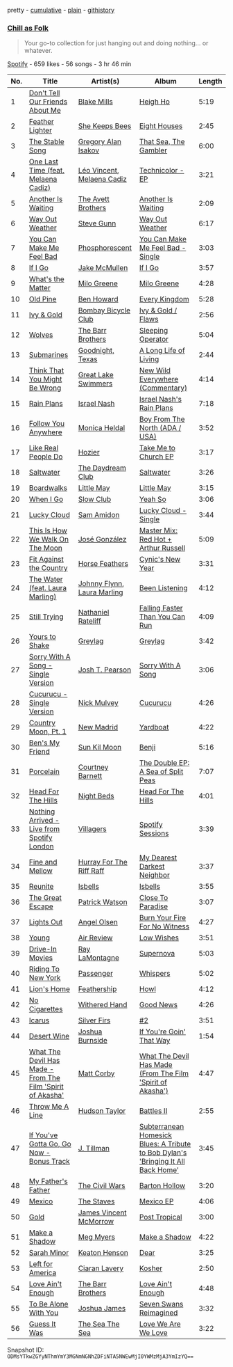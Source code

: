 pretty - [cumulative](/playlists/cumulative/43rSnXFDoctqiZxvEqH14P.md) - [plain](/playlists/plain/43rSnXFDoctqiZxvEqH14P) - [githistory](https://github.githistory.xyz/mackorone/spotify-playlist-archive/blob/main/playlists/plain/43rSnXFDoctqiZxvEqH14P)

### [Chill as Folk](https://open.spotify.com/playlist/43rSnXFDoctqiZxvEqH14P)

> Your go\-to collection for just hanging out and doing nothing..\. or whatever.

[Spotify](https://open.spotify.com/user/spotify) - 659 likes - 56 songs - 3 hr 46 min

| No. | Title | Artist(s) | Album | Length |
|---|---|---|---|---|
| 1 | [Don't Tell Our Friends About Me](https://open.spotify.com/track/4ktZEbOKEnx5svwITaKwqK) | [Blake Mills](https://open.spotify.com/artist/4LhV33vJvXmFGSM3m5RzUR) | [Heigh Ho](https://open.spotify.com/album/05oav7mCaoTnTpuIFSv7T6) | 5:19 |
| 2 | [Feather Lighter](https://open.spotify.com/track/0LTcZEDrtmOr9NwWUryM9F) | [She Keeps Bees](https://open.spotify.com/artist/1dhUEswrKf1aUf6375EPSx) | [Eight Houses](https://open.spotify.com/album/78ky7c5vCc7QIwARargaJq) | 2:45 |
| 3 | [The Stable Song](https://open.spotify.com/track/3G9ETaH55bMQx8hwNhAgbU) | [Gregory Alan Isakov](https://open.spotify.com/artist/5sXaGoRLSpd7VeyZrLkKwt) | [That Sea, The Gambler](https://open.spotify.com/album/7ecZGh7SICLEkqqkBNXfvE) | 6:00 |
| 4 | [One Last Time \(feat\. Melaena Cadiz\)](https://open.spotify.com/track/7MEMfaSEImSB9HgZCTptJ5) | [Léo Vincent](https://open.spotify.com/artist/7KCGnh6TrfWJpX3QzOlol8), [Melaena Cadiz](https://open.spotify.com/artist/0tzBmhKQNhlwi9oMWEzzql) | [Technicolor \- EP](https://open.spotify.com/album/34TL0jEfrRMnwmkSsH0xcy) | 3:21 |
| 5 | [Another Is Waiting](https://open.spotify.com/track/0xqxbqXuWFZGgD34zIuzKO) | [The Avett Brothers](https://open.spotify.com/artist/196lKsA13K3keVXMDFK66q) | [Another Is Waiting](https://open.spotify.com/album/3UhWenSXt9bd3xxQlLl9dN) | 2:09 |
| 6 | [Way Out Weather](https://open.spotify.com/track/0MmrCvB4W72wEmBoBAebdN) | [Steve Gunn](https://open.spotify.com/artist/7uLXW75DlTRahz2WKJZGeO) | [Way Out Weather](https://open.spotify.com/album/373oJPfagG8Qepbxx5hywF) | 6:17 |
| 7 | [You Can Make Me Feel Bad](https://open.spotify.com/track/3fGz5pzMwkTzfE59w3ByEW) | [Phosphorescent](https://open.spotify.com/artist/57kIMCLPgkzQlXjblX7XXP) | [You Can Make Me Feel Bad \- Single](https://open.spotify.com/album/4cwfoTueYoAgC9ikfGBCq5) | 3:03 |
| 8 | [If I Go](https://open.spotify.com/track/6UfKha2TAX95dHfOx6muVV) | [Jake McMullen](https://open.spotify.com/artist/0kBHkziT1rQpUBWW08p2dN) | [If I Go](https://open.spotify.com/album/5M3HD7IDfnTJizPnshtJ0H) | 3:57 |
| 9 | [What's the Matter](https://open.spotify.com/track/3yaFjAn6FwqgbuPMpV7Tix) | [Milo Greene](https://open.spotify.com/artist/5euJsEvfrlfhYDorMR40OF) | [Milo Greene](https://open.spotify.com/album/15wQEsBsbl14I4m1yEuR8w) | 4:28 |
| 10 | [Old Pine](https://open.spotify.com/track/4PXb4gyyo85e3IYXa0eWkk) | [Ben Howard](https://open.spotify.com/artist/5schNIzWdI9gJ1QRK8SBnc) | [Every Kingdom](https://open.spotify.com/album/1HWi1cL1VGLCiIYGfvHJmG) | 5:28 |
| 11 | [Ivy & Gold](https://open.spotify.com/track/0ULgyTPopGxfp50DJ4hsTy) | [Bombay Bicycle Club](https://open.spotify.com/artist/3pTE9iaJTkWns3mxpNQlJV) | [Ivy & Gold / Flaws](https://open.spotify.com/album/5lIFY193bqhBwzmZPYQG6N) | 2:56 |
| 12 | [Wolves](https://open.spotify.com/track/6pwZZQHeID4FmGCwmI3gYu) | [The Barr Brothers](https://open.spotify.com/artist/4OyRutd80DZC22C4pl63l7) | [Sleeping Operator](https://open.spotify.com/album/3heNYqE1CUM8WlJGm6UPEj) | 5:04 |
| 13 | [Submarines](https://open.spotify.com/track/3rAmRMmztGxIY2rIs4oBKF) | [Goodnight, Texas](https://open.spotify.com/artist/5ammRFhN6wQXM30xlhndC5) | [A Long Life of Living](https://open.spotify.com/album/0W6IZrPamQ7KXLXxvR9usJ) | 2:44 |
| 14 | [Think That You Might Be Wrong](https://open.spotify.com/track/3zohwge6UksxW1zbbw7BQQ) | [Great Lake Swimmers](https://open.spotify.com/artist/2HcZuUtnktqMHm4H1R9gAR) | [New Wild Everywhere \(Commentary\)](https://open.spotify.com/album/0tT8zJriwVQXccHxQLiqGB) | 4:14 |
| 15 | [Rain Plans](https://open.spotify.com/track/1UTJHcxqphjjlOjsGbC6uN) | [Israel Nash](https://open.spotify.com/artist/5skM4jc4QoEpHiWWl6OoW7) | [Israel Nash's Rain Plans](https://open.spotify.com/album/1FkQJr5lTuP3IsgBZbAZ3z) | 7:18 |
| 16 | [Follow You Anywhere](https://open.spotify.com/track/5aSOq5UQi3zpQ4VwqpQa4n) | [Monica Heldal](https://open.spotify.com/artist/0OzR8yVFsezkr01beN2ec0) | [Boy From The North \(ADA / USA\)](https://open.spotify.com/album/0eERK7tiVyl5Q2gSurm3gH) | 3:52 |
| 17 | [Like Real People Do](https://open.spotify.com/track/4pCvaD8i0KBlJnwuvvx4pM) | [Hozier](https://open.spotify.com/artist/2FXC3k01G6Gw61bmprjgqS) | [Take Me to Church EP](https://open.spotify.com/album/4vPuWtVR7VLGRcdKWVwHBY) | 3:17 |
| 18 | [Saltwater](https://open.spotify.com/track/6Jd28erLO94j6yxbJU6EeT) | [The Daydream Club](https://open.spotify.com/artist/3U6eCXHFS6wQVuFuqeW09m) | [Saltwater](https://open.spotify.com/album/1stkTnHRFKByzLom6viAX4) | 3:26 |
| 19 | [Boardwalks](https://open.spotify.com/track/3jDF66ZATb0FcHNnOqeyDK) | [Little May](https://open.spotify.com/artist/0TjAAwE04BeoSeOpJIakYH) | [Little May](https://open.spotify.com/album/00UxqHa2736DcXKCZGF4i9) | 3:15 |
| 20 | [When I Go](https://open.spotify.com/track/30IcgCt5Zf0o8nwvpUHQPy) | [Slow Club](https://open.spotify.com/artist/75Kh0eqgzo9f43Dan1JzSV) | [Yeah So](https://open.spotify.com/album/0RLztdKiw6ol3KCT8fhNOc) | 3:06 |
| 21 | [Lucky Cloud](https://open.spotify.com/track/6udmR0EdjBR2gQ4RIzEqs3) | [Sam Amidon](https://open.spotify.com/artist/6TTJ0xLPPNDyv4bXyukzU4) | [Lucky Cloud \- Single](https://open.spotify.com/album/6TUaNtX1a5NXUTx8Kai1Qk) | 3:44 |
| 22 | [This Is How We Walk On The Moon](https://open.spotify.com/track/2ECHw3T5AkBXCrVzm346Sf) | [José González](https://open.spotify.com/artist/6xrCU6zdcSTsG2hLrojpmI) | [Master Mix: Red Hot + Arthur Russell](https://open.spotify.com/album/4YnruQJtGMPgMBLFWMQCNA) | 5:09 |
| 23 | [Fit Against the Country](https://open.spotify.com/track/60i7EJiLEZtxp48pAhoJ2G) | [Horse Feathers](https://open.spotify.com/artist/0lO2c86rQmrRJArBxgw0v8) | [Cynic's New Year](https://open.spotify.com/album/32HXUSvlymSKkbIVOAO2nM) | 3:31 |
| 24 | [The Water \(feat\. Laura Marling\)](https://open.spotify.com/track/3IrAdZnAT5c0vwTODhMT4l) | [Johnny Flynn](https://open.spotify.com/artist/1UQRtt7eHW6Bt4INNTUtb3), [Laura Marling](https://open.spotify.com/artist/7B2edU3Q7btJoNsoHCNohM) | [Been Listening](https://open.spotify.com/album/3BIa3IkkeeVjGbkfSSUE9m) | 4:12 |
| 25 | [Still Trying](https://open.spotify.com/track/3SCDpe3QWlLSg5oJjqN25Q) | [Nathaniel Rateliff](https://open.spotify.com/artist/4qKpLkR911SUlnd4HAtF79) | [Falling Faster Than You Can Run](https://open.spotify.com/album/54CwOv6vaOzsNOhy3uFPZa) | 4:09 |
| 26 | [Yours to Shake](https://open.spotify.com/track/0xaUz4XHsNAZ7v6uMQH8Jb) | [Greylag](https://open.spotify.com/artist/5CWn0694sgJ7ur8lCM9XmO) | [Greylag](https://open.spotify.com/album/1fJ5A6fN89e4jadlQfvHpq) | 3:42 |
| 27 | [Sorry With A Song \- Single Version](https://open.spotify.com/track/5CkawHrHRyC1TMbM6RqB0f) | [Josh T\. Pearson](https://open.spotify.com/artist/0GgNchtU9Fst3uEshZ7mV9) | [Sorry With A Song](https://open.spotify.com/album/2qjROeo2bjy8fJtFSjDrrM) | 3:06 |
| 28 | [Cucurucu \- Single Version](https://open.spotify.com/track/7IM9VrOBABAqmCGA8dh0Ub) | [Nick Mulvey](https://open.spotify.com/artist/3x8FbPjh2Qz55XMdE2Yalj) | [Cucurucu](https://open.spotify.com/album/73P0vfiWjvBY0fH9ftlMpt) | 4:26 |
| 29 | [Country Moon, Pt\. 1](https://open.spotify.com/track/6TB9KEgHO5sXKGYUs3joF3) | [New Madrid](https://open.spotify.com/artist/0jaTIcOjgmYpF1sfudFAsW) | [Yardboat](https://open.spotify.com/album/1Wifs0LIT7qOFC45Q7RJ2O) | 4:22 |
| 30 | [Ben's My Friend](https://open.spotify.com/track/6WJAZ2TUnaKUv9aKkOGokD) | [Sun Kil Moon](https://open.spotify.com/artist/4G0XDEk7RbA4BBCTs917U9) | [Benji](https://open.spotify.com/album/4pC2URLdvle8V6Um4qxh46) | 5:16 |
| 31 | [Porcelain](https://open.spotify.com/track/5YelQnkvmzcB3QXhQxBAi2) | [Courtney Barnett](https://open.spotify.com/artist/4OOlG5eBXSkSAAEeKjJb5Y) | [The Double EP: A Sea of Split Peas](https://open.spotify.com/album/0CsrTD07Z7pieZAImak5TY) | 7:07 |
| 32 | [Head For The Hills](https://open.spotify.com/track/3sNSMzopoEApXHYdgl5FAm) | [Night Beds](https://open.spotify.com/artist/533wKOfkJylNSi6ntO1wXd) | [Head For The Hills](https://open.spotify.com/album/6My53bm1HekzzKlMuCCO7P) | 4:01 |
| 33 | [Nothing Arrived \- Live from Spotify London](https://open.spotify.com/track/4JKHACLkotsxdKNF9vJYOS) | [Villagers](https://open.spotify.com/artist/2m1l9MLSslzup4vvokKgvQ) | [Spotify Sessions](https://open.spotify.com/album/378rFsWTa7DZ8nZVHSaA18) | 3:39 |
| 34 | [Fine and Mellow](https://open.spotify.com/track/0aJhLmZV80gfqL8x9yDIpn) | [Hurray For The Riff Raff](https://open.spotify.com/artist/2xLEV2jDreAOcpJXFNoXyt) | [My Dearest Darkest Neighbor](https://open.spotify.com/album/6TqZFQjNfsOFRJoic0KrI9) | 3:37 |
| 35 | [Reunite](https://open.spotify.com/track/3FZp9Dzst1a9cnVJuxxtvH) | [Isbells](https://open.spotify.com/artist/14dULnNGmLKnS59BzNrHi4) | [Isbells](https://open.spotify.com/album/7r5q7TFJ9TnRoVUOhYfZRI) | 3:55 |
| 36 | [The Great Escape](https://open.spotify.com/track/0NemNX2znA1VVuUFBUpTra) | [Patrick Watson](https://open.spotify.com/artist/7bPs6jf983f0bjRAt1yxDM) | [Close To Paradise](https://open.spotify.com/album/4qnlwasiAmhwy58lCX7GaO) | 3:07 |
| 37 | [Lights Out](https://open.spotify.com/track/3BH8wVYFjXvtzX1WovGsKA) | [Angel Olsen](https://open.spotify.com/artist/6mKqFxGMS5TGDZI3XkT5Rt) | [Burn Your Fire For No Witness](https://open.spotify.com/album/0xvDtkNKJiLclVbjLvovFU) | 4:27 |
| 38 | [Young](https://open.spotify.com/track/3SUnB496wZdR3cpSoI9KK0) | [Air Review](https://open.spotify.com/artist/3BpiD33EPJLTi4RgMe5gE4) | [Low Wishes](https://open.spotify.com/album/0ftDKw76aHgVzAL7DXtccq) | 3:51 |
| 39 | [Drive\-In Movies](https://open.spotify.com/track/7EDbWDfK1rji9tpRDyIWmA) | [Ray LaMontagne](https://open.spotify.com/artist/6DoH7ywD5BcQvjloe9OcIj) | [Supernova](https://open.spotify.com/album/0HtJKUCwLbioPhMPAlKONW) | 5:03 |
| 40 | [Riding To New York](https://open.spotify.com/track/28PGJmnt28fVnqbQXQ2cUU) | [Passenger](https://open.spotify.com/artist/0gadJ2b9A4SKsB1RFkBb66) | [Whispers](https://open.spotify.com/album/4p95wFJsRlSzvNmbDsCABM) | 5:02 |
| 41 | [Lion's Home](https://open.spotify.com/track/7hZGXLeI80nRjPS6WeAjnv) | [Feathership](https://open.spotify.com/artist/7jyB6xDRAHOnJseX86s7lm) | [Howl](https://open.spotify.com/album/7hleuyG5aLUxxVfcfNdIEv) | 4:12 |
| 42 | [No Cigarettes](https://open.spotify.com/track/4XCPgWNgeIQdA1swy6fLwC) | [Withered Hand](https://open.spotify.com/artist/5s27vvC5dAwOxD3ifVORQw) | [Good News](https://open.spotify.com/album/5IwcatqYvl6cCJYUcWoZhE) | 4:26 |
| 43 | [Icarus](https://open.spotify.com/track/0td8kBKqsmF2sl5CKTfLXW) | [Silver Firs](https://open.spotify.com/artist/0PCJOmFrQoDML1LK0Vi6uU) | [\#2](https://open.spotify.com/album/0l7kiQDIqSrMAgGKOCPDeB) | 3:51 |
| 44 | [Desert Wine](https://open.spotify.com/track/6uT4E6OeVm0W0kIHOm3Hjo) | [Joshua Burnside](https://open.spotify.com/artist/244AFgFclA9c1IcjWOAqoV) | [If You're Goin' That Way](https://open.spotify.com/album/2phOizVzB9gwQXQRr7ECvQ) | 1:54 |
| 45 | [What The Devil Has Made \- From The Film 'Spirit of Akasha'](https://open.spotify.com/track/6RxXF14G5pBPC1e5que9QC) | [Matt Corby](https://open.spotify.com/artist/7CIW23FQUXPc1zebnO1TDG) | [What The Devil Has Made \(From The Film 'Spirit of Akasha'\)](https://open.spotify.com/album/1NBxGaBKiNLuUpXpc1mnqE) | 4:47 |
| 46 | [Throw Me A Line](https://open.spotify.com/track/5AOrp8sjqkLT2A0nq17IeW) | [Hudson Taylor](https://open.spotify.com/artist/4DX2G1URzfEiRg2wBfv4ub) | [Battles II](https://open.spotify.com/album/5XZdVv5plvaS9sYXknSzKX) | 2:55 |
| 47 | [If You've Gotta Go, Go Now \- Bonus Track](https://open.spotify.com/track/51jy98I9q9Nk1xyA0W4ZBg) | [J\. Tillman](https://open.spotify.com/artist/21XbnrbEMUTZelIfoV12hC) | [Subterranean Homesick Blues: A Tribute to Bob Dylan's 'Bringing It All Back Home'](https://open.spotify.com/album/6BpBxbGy2JgkkxiVoLDQg4) | 3:45 |
| 48 | [My Father's Father](https://open.spotify.com/track/5xoVToV1muvqMkM2dHHTlW) | [The Civil Wars](https://open.spotify.com/artist/6J7rw7NELJUCThPbAfyLIE) | [Barton Hollow](https://open.spotify.com/album/7wmwaIt99NVwdOc7Z8jXYK) | 3:20 |
| 49 | [Mexico](https://open.spotify.com/track/0NjYR71Mw5V1dvV0UEe3q3) | [The Staves](https://open.spotify.com/artist/5G49Sq5mMzAkGL4ZP6eVPY) | [Mexico EP](https://open.spotify.com/album/3W5gm3yFoLOwPCsjaWq7KO) | 4:06 |
| 50 | [Gold](https://open.spotify.com/track/6SEF3Xvj4tIomwr6mJ0NMI) | [James Vincent McMorrow](https://open.spotify.com/artist/7FDlvgcodNfC0IBdWevl4u) | [Post Tropical](https://open.spotify.com/album/2byiI2IlzEWi4VpYQAk233) | 3:00 |
| 51 | [Make a Shadow](https://open.spotify.com/track/4RoOGOBrRCPTD9BXs8jVdN) | [Meg Myers](https://open.spotify.com/artist/0W8xe7IqAPlnBRMUpWOUuJ) | [Make a Shadow](https://open.spotify.com/album/3an2ZELP30YhyM9SwAytos) | 4:22 |
| 52 | [Sarah Minor](https://open.spotify.com/track/4o6yITU7yM1HF9pnv6ArA3) | [Keaton Henson](https://open.spotify.com/artist/6GFfu1alUSrL7qazImC160) | [Dear](https://open.spotify.com/album/11gZYT85Mx4aSiHthMYLLQ) | 3:25 |
| 53 | [Left for America](https://open.spotify.com/track/37z3ghNvcoPvHypKWTb2Sz) | [Ciaran Lavery](https://open.spotify.com/artist/7zOuMHqRJ6YOMnCGpLfuTU) | [Kosher](https://open.spotify.com/album/139OD5CEdzkVnocD4ew1Wt) | 2:50 |
| 54 | [Love Ain't Enough](https://open.spotify.com/track/5fz0CgnnAQ83evL6slk8x8) | [The Barr Brothers](https://open.spotify.com/artist/4OyRutd80DZC22C4pl63l7) | [Love Ain't Enough](https://open.spotify.com/album/1YvIA55NewHRPcep4UhKYj) | 4:48 |
| 55 | [To Be Alone With You](https://open.spotify.com/track/5TrwDZi9w4gyxRMrAJ3R2C) | [Joshua James](https://open.spotify.com/artist/7ewcIjvX2fkJPoPW2izgLF) | [Seven Swans Reimagined](https://open.spotify.com/album/7KeAp6YIHmH2zc1MXjEhWx) | 3:32 |
| 56 | [Guess It Was](https://open.spotify.com/track/686Vrg8BINJLpqN218ne2K) | [The Sea The Sea](https://open.spotify.com/artist/3uKFW2tuZB4NFThJfHJtZ1) | [Love We Are We Love](https://open.spotify.com/album/4XfShOwXcw2fAQD1iMXYoe) | 3:22 |

Snapshot ID: `ODMsYTkwZGYyNThmYmY3MGNmNGNhZDFiNTA5NWEwMjI0YWMzMjA3YmIzYQ==`
